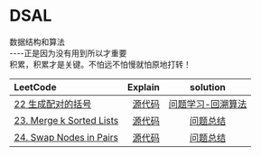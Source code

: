# DSAL

数据结构和算法  
   ----正是因为没有用到所以才重要   
   		积累，积累才是关键。不怕远不怕慢就怕原地打转！
   		
	
| LeetCode|    Explain | solution |
| :-------- | --------:| :--: |
| [22 生成配对的括号](https://leetcode.com/problems/generate-parentheses/)| [源代码](https://github.com/flyBread/DataStructureAndAlgorithm/blob/master/src/main/java/com/zlz/leetcode/backtracking/L22GenerateParentheses.java)|[问题学习-回溯算法](http://flybread.github.io/2016/10/2/)|
| [23. Merge k Sorted Lists](https://leetcode.com/problems/merge-k-sorted-lists/)     | [源代码](https://github.com/flyBread/DataStructureAndAlgorithm/blob/master/src/main/java/com/zlz/leetcode/L23MergeKSortedLists.java) |[问题总结](https://github.com/flyBread/DataStructureAndAlgorithm/blob/master/src/main/java/com/zlz/leetcode/%E6%96%B9%E6%B3%95.md)|    
| [24. Swap Nodes in Pairs](https://leetcode.com/problems/swap-nodes-in-pairs/)     |    [源代码]() | [问题总结](https://github.com/flyBread/DataStructureAndAlgorithm/blob/master/src/main/java/com/zlz/leetcode/%E6%96%B9%E6%B3%95.md) |

